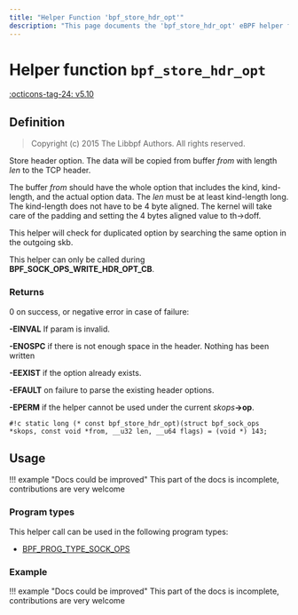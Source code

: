 ```yaml
---
title: "Helper Function 'bpf_store_hdr_opt'"
description: "This page documents the 'bpf_store_hdr_opt' eBPF helper function, including its definition, usage, program types that can use it, and examples."
---
```

# Helper function `bpf_store_hdr_opt`

<!-- [FEATURE_TAG](bpf_store_hdr_opt) -->
[:octicons-tag-24: v5.10](https://github.com/torvalds/linux/commit/0813a841566f0962a5551be7749b43c45f0022a0)
<!-- [/FEATURE_TAG] -->

## Definition

> Copyright (c) 2015 The Libbpf Authors. All rights reserved.


<!-- [HELPER_FUNC_DEF] -->
Store header option.  The data will be copied from buffer _from_ with length _len_ to the TCP header.

The buffer _from_ should have the whole option that includes the kind, kind-length, and the actual option data.  The _len_ must be at least kind-length long.  The kind-length does not have to be 4 byte aligned.  The kernel will take care of the padding and setting the 4 bytes aligned value to th->doff.

This helper will check for duplicated option by searching the same option in the outgoing skb.

This helper can only be called during **BPF_SOCK_OPS_WRITE_HDR_OPT_CB**.



### Returns

0 on success, or negative error in case of failure:

**-EINVAL** If param is invalid.

**-ENOSPC** if there is not enough space in the header. Nothing has been written

**-EEXIST** if the option already exists.

**-EFAULT** on failure to parse the existing header options.

**-EPERM** if the helper cannot be used under the current _skops_**->op**.

`#!c static long (* const bpf_store_hdr_opt)(struct bpf_sock_ops *skops, const void *from, __u32 len, __u64 flags) = (void *) 143;`
<!-- [/HELPER_FUNC_DEF] -->

## Usage

!!! example "Docs could be improved"
    This part of the docs is incomplete, contributions are very welcome

### Program types

This helper call can be used in the following program types:

<!-- DO NOT EDIT MANUALLY -->
<!-- [HELPER_FUNC_PROG_REF] -->
 * [BPF_PROG_TYPE_SOCK_OPS](../program-type/BPF_PROG_TYPE_SOCK_OPS.md)
<!-- [/HELPER_FUNC_PROG_REF] -->

### Example

!!! example "Docs could be improved"
    This part of the docs is incomplete, contributions are very welcome
